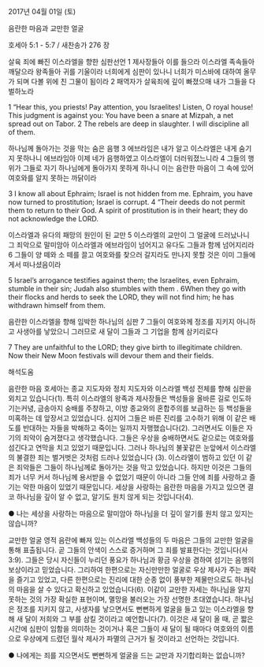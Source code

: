 2017년 04월 01일 (토)

음란한 마음과 교만한 얼굴



호세아 5:1 - 5:7 / 새찬송가 276 장


살육 죄에 빠진 이스라엘을 향한 심판선언
1 제사장들아 이를 들으라 이스라엘 족속들아 깨달으라 왕족들아 귀를 기울이라 너희에게 심판이 있나니 너희가 미스바에 대하여 올무가 되며 다볼 위에 친 그물이 됨이라 2 패역자가 살육죄에 깊이 빠졌으매 내가 그들을 다 벌하노라

1 “Hear this, you priests! Pay attention, you Israelites! Listen, O royal house! This judgment is against you: You have been a snare at Mizpah, a net spread out on Tabor. 2 The rebels are deep in slaughter. I will discipline all of them.

하나님께 돌아가는 것을 막는 숨은 음행
3 에브라임은 내가 알고 이스라엘은 내게 숨기지 못하나니 에브라임아 이제 네가 음행하였고 이스라엘이 더러워졌느니라 4 그들의 행위가 그들로 자기 하나님에게 돌아가지 못하게 하나니 이는 음란한 마음이 그 속에 있어 여호와를 알지 못하는 까닭이라

3 I know all about Ephraim; Israel is not hidden from me. Ephraim, you have now turned to prostitution; Israel is corrupt. 4 “Their deeds do not permit them to return to their God. A spirit of prostitution is in their heart; they do not acknowledge the LORD.

이스라엘과 유다의 패망의 원인이 된 교만
5 이스라엘의 교만이 그 얼굴에 드러났나니 그 죄악으로 말미암아 이스라엘과 에브라임이 넘어지고 유다도 그들과 함께 넘어지리라 6 그들이 양 떼와 소 떼를 끌고 여호와를 찾으러 갈지라도 만나지 못할 것은 이미 그들에게서 떠나셨음이라 

5 Israel’s arrogance testifies against them; the Israelites, even Ephraim, stumble in their sin; Judah also stumbles with them . 6When they go with their flocks and herds to seek the LORD, they will not find him; he has withdrawn himself from them.

음란한 이스라엘을 향해 임박한 하나님의 심판
7 그들이 여호와께 정조를 지키지 아니하고 사생아를 낳았으니 그러므로 새 달이 그들과 그 기업을 함께 삼키리로다

7 They are unfaithful to the LORD; they give birth to illegitimate children. Now their New Moon festivals will devour them and their fields.

해석도움





음란한 마음
호세아는 종교 지도자와 정치 지도자와 이스라엘 백성 전체를 향해 심판을 외치고 있습니다(1). 특히 이스라엘의 왕족과 제사장들은 백성들을 올바른 길로 인도하기는커녕, 금송아지 숭배를 주창하고, 이방 종교와의 혼합주의를 보급하는 등 백성들을 미혹하는 데 앞장서고 있었습니다. 심지어 그들은 바른 진리를 고수하기 위해 이 같은 배도를 반대하는 자들을 박해하고 죽이는 일까지 자행했습니다(2). 그러면서도 이들은 자기의 죄악이 숨겨졌다고 생각했습니다. 그들은 우상을 숭배하면서도 겉으로는 여호와를 섬긴다고 연막을 치고 있었기 때문입니다. 그러나 하나님의 불꽃같은 눈앞에서 이스라엘의 불결한 죄는 벌거벗은 것처럼 드러나 있었습니다 (3). 이스라엘이 범하고 있던 이 같은 죄악들은 그들이 하나님께로 돌아가는 것을 막고 있었습니다. 하지만 이것은 그들의 죄가 너무 커서 하나님께 용서받을 수 없었기 때문이 아니라
그들 안에 죄를 사랑하고 즐기는 악한 마음이 있었기 때문입니다. 세상을 사랑하는 음란한 마음을 가지고 있으면 결코 하나님을 깊이 알 수 없고, 알기도 원치 않게 되는 것입니다(4).

● 나는 세상을 사랑하는 마음으로 말미암아 하나님을 더 깊이 알기를 원치 않고 있지는 않습니까?

교만한 얼굴
영적 음란에 빠져 있는 이스라엘 백성들의 두 마음은 그들의 교만한 얼굴을 통해 표출됩니다. 곧 그들의 안색이 스스로 증거하며 그 죄를 발표한다는 것입니다(사3:9). 그들은 당시 자신들이 누리던 풍요가 하나님과 황금 우상을 겸하여 섬기는 음행의 보상이라고 믿었습니다. 그리하여 한편으로는 자신만만한 얼굴로 우상 제사가 주는 쾌락을 즐기고 있었고, 다른 한편으로는 진리에 대한 순종 없이 풍부한 제물만으로도 하나님의 마음을 살 수 있다고 확신하고 있었습니다(6). 이같이 교만한 자세는 하나님을 알지 못하는 것의 가장 확실한 표현이며, 멸망을 불러오는 가장 선명한 초대였습니다. 하나님은 정조를 지키지 않고, 사생자를 낳으면서도 뻔뻔하게 얼굴을 들고 있는 이스라엘을 향해 새 달이 저희와 그 부를 삼킬 것이라고 예언합니다(7). 이것은 새 달이 올 때, 곧 짧은 시간에 심판이 임함을 의미하는 것이거나 혹은 그들이 새 달이 될 때마다 여호와의 이름으로 우상에게 드렸던 월삭 제사가 파멸의 근거가 될 것이라고 선언하는 것입니다.

● 나에게는 죄를 지으면서도 뻔뻔하게 얼굴을 드는 교만과 자기합리화는 없습니까?